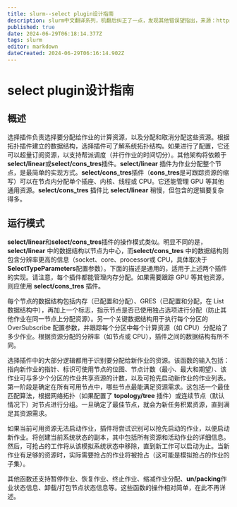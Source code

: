 ```yaml
---
title: slurm--select plugin设计指南
description: slurm中文翻译系列，机翻后纠正了一点，发现其他错误望指出，来源：https://github.com/SchedMD/slurm/blob/master/doc/html/select_design.shtml
published: true
date: 2024-06-29T06:18:14.377Z
tags: slurm
editor: markdown
dateCreated: 2024-06-29T06:16:14.902Z
---
```


# select plugin设计指南

## 概述

选择插件负责选择要分配给作业的计算资源，以及分配和取消分配这些资源。根据拓扑插件建立的数据结构，选择插件可了解系统拓扑结构。如果进行了配置，它还可以超量订阅资源，以支持帮派调度（并行作业的时间切分）。其他架构将依赖于**select/linear**或**select/cons_tres**插件。**select/linear** 插件为作业分配整个节点，是最简单的实现方式。**select/cons_tres**插件（**cons_tres**是可跟踪资源的缩写）可以在节点内分配单个插座、内核、线程或 CPU。它还能管理 GPU 等其他通用资源。**select/cons_tres** 插件比 **select/linear** 稍慢，但包含的逻辑要复杂得多。

## 运行模式

**select/linear**和**select/cons_tres**插件的操作模式类似。明显不同的是，**select/linear** 中的数据结构以节点为中心，而**select/cons_tres** 中的数据结构则包含分辨率更高的信息（socket、core、processor或 CPU，具体取决于**SelectTypeParameters**配置参数）。下面的描述是通用的，适用于上述两个插件的实现。请注意，每个插件都能管理内存分配。如果需要跟踪 GPU 等其他资源，则应使用 **select/cons_tres** 插件。

每个节点的数据结构包括内存（已配置和分配）、GRES（已配置和分配，在 List 数据结构中），再加上一个标志，指示节点是否已使用独占选项进行分配（防止其他作业在同一节点上分配资源）。另一个关键数据结构用于执行每个分区的 OverSubscribe 配置参数，并跟踪每个分区中每个计算资源（如 CPU）分配给了多少作业。根据资源分配的分辨率（如节点或 CPU），插件之间的数据结构有所不同。

选择插件中的大部分逻辑都用于识别要分配给新作业的资源。该函数的输入包括：指向新作业的指针、标识可使用节点的位图、节点计数（最小、最大和期望）、该作业可与多少个分区的作业共享资源的计数，以及可抢先启动新作业的作业列表。第一阶段是确定在所有可用节点中，哪些节点最能满足资源需求。这包括一个最佳匹配算法，根据网络拓扑（如果配置了 **topology/tree** 插件）或连续节点（默认情况下）对节点进行分组。一旦确定了最佳节点，就会为新任务积累资源，直到满足其资源需求。

如果当前可用资源无法启动作业，插件将尝试识别可以抢先启动的作业，以便启动新作业。将创建当前系统状态的副本，其中包括所有资源和活动作业的详细信息。然后，可抢占的工作将从该模拟系统状态中移除，直到新工作可以启动为止。当新作业有足够的资源时，实际需要抢占的作业将被抢占（这可能是模拟抢占的作业的子集）。

其他函数还支持暂停作业、恢复作业、终止作业、缩减作业分配、**un/packing**作业状态信息、卸载/打包节点状态信息等。这些函数的操作相对简单，在此不再详述。